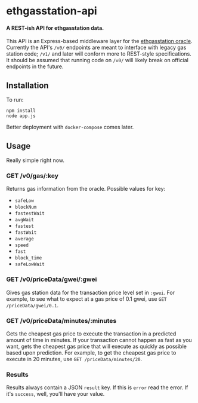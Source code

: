 # ethgasstation-api
#### A REST-ish API for ethgasstation data.

This API is an Express-based middleware layer for the [ethgasstation
oracle](https://github.com/ethgasstation/ethgasstation-adaptive-oracle).
Currently the API's `/v0/` endpoints are meant to interface with legacy
gas station code; `/v1/` and later will conform more to REST-style
specifications. It should be assumed that running code on `/v0/` will likely
break on official endpoints in the future.

## Installation

To run:

```
npm install
node app.js
```

Better deployment with `docker-compose` comes later.

## Usage

Really simple right now.

### GET /v0/gas/:key

Returns gas information from the oracle. Possible values for key:

* `safeLow`
* `blockNum`
* `fastestWait`
* `avgWait`
* `fastest`
* `fastWait`
* `average`
* `speed`
* `fast`
* `block_time`
* `safeLowWait`


### GET /v0/priceData/gwei/:gwei

Gives gas station data for the transaction price level set in `:gwei`. For example, to see what to expect at
a gas price of 0.1 gwei, use `GET /priceData/gwei/0.1`.

### GET /v0/priceData/minutes/:minutes

Gets the cheapest gas price to execute the transaction in a predicted amount of time in minutes. If your 
transaction cannot happen as fast as you want, gets the cheapest gas price that will execute as quickly as
possible based upon prediction. For example, to get the cheapest gas price to execute in 20 minutes, use
`GET /priceData/minutes/20`.


### Results

Results always contain a JSON `result` key. If this is `error` read the error. If it's `success`, well, you'll have your value.
